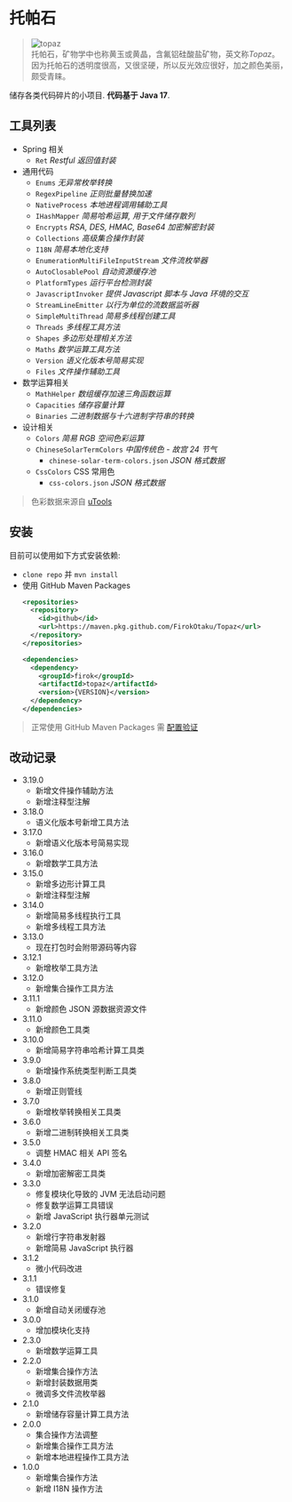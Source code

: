 # 托帕石

> ![topaz](topaz.jpg)  
> 托帕石，矿物学中也称黄玉或黄晶，含氟铝硅酸盐矿物，英文称*Topaz*。  
> 因为托帕石的透明度很高，又很坚硬，所以反光效应很好，加之颜色美丽，颇受青睐。

储存各类代码碎片的小项目. **代码基于 Java 17**.

## 工具列表

* Spring 相关
  * `Ret` _Restful 返回值封装_
* 通用代码
  * `Enums` _无异常枚举转换_
  * `RegexPipeline` _正则批量替换加速_
  * `NativeProcess` _本地进程调用辅助工具_
  * `IHashMapper` _简易哈希运算, 用于文件储存散列_
  * `Encrypts` _RSA, DES, HMAC, Base64 加密解密封装_
  * `Collections` _高级集合操作封装_
  * `I18N` _简易本地化支持_
  * `EnumerationMultiFileInputStream` _文件流枚举器_
  * `AutoClosablePool` _自动资源缓存池_
  * `PlatformTypes` _运行平台检测封装_
  * `JavascriptInvoker` _提供 Javascript 脚本与 Java 环境的交互_
  * `StreamLineEmitter` _以行为单位的流数据监听器_
  * `SimpleMultiThread` _简易多线程创建工具_
  * `Threads` _多线程工具方法_
  * `Shapes` _多边形处理相关方法_
  * `Maths` _数学运算工具方法_
  * `Version` _语义化版本号简易实现_
  * `Files` _文件操作辅助工具_
* 数学运算相关
  * `MathHelper` _数组缓存加速三角函数运算_
  * `Capacities` _储存容量计算_
  * `Binaries` _二进制数据与十六进制字符串的转换_
* 设计相关
  * `Colors` _简易 RGB 空间色彩运算_
  * `ChineseSolarTermColors` _中国传统色 - 故宫 24 节气_
    * `chinese-solar-term-colors.json` _JSON 格式数据_
  * `CssColors` CSS 常用色
    * `css-colors.json` _JSON 格式数据_

> 色彩数据来源自 [uTools](https://www.u.tools/)

## 安装

目前可以使用如下方式安装依赖:

* `clone repo` 并 `mvn install`
* 使用 GitHub Maven Packages
  ```xml
  <repositories>
    <repository>
      <id>github</id>
      <url>https://maven.pkg.github.com/FirokOtaku/Topaz</url>
    </repository>
  </repositories>
  
  <dependencies>
    <dependency>
      <groupId>firok</groupId>
      <artifactId>topaz</artifactId>
      <version>{VERSION}</version>
    </dependency>
  </dependencies>
  ```
  
> 正常使用 GitHub Maven Packages 需 [配置验证](https://docs.github.com/cn/packages/working-with-a-github-packages-registry/working-with-the-apache-maven-registry)

## 改动记录

* 3.19.0
  * 新增文件操作辅助方法
  * 新增注释型注解
* 3.18.0
  * 语义化版本号新增工具方法
* 3.17.0
  * 新增语义化版本号简易实现
* 3.16.0
  * 新增数学工具方法
* 3.15.0
  * 新增多边形计算工具
  * 新增注释型注解
* 3.14.0
  * 新增简易多线程执行工具
  * 新增多线程工具方法
* 3.13.0
  * 现在打包时会附带源码等内容
* 3.12.1
  * 新增枚举工具方法
* 3.12.0
  * 新增集合操作工具方法
* 3.11.1
  * 新增颜色 JSON 源数据资源文件
* 3.11.0
  * 新增颜色工具类
* 3.10.0
  * 新增简易字符串哈希计算工具类
* 3.9.0
  * 新增操作系统类型判断工具类
* 3.8.0
  * 新增正则管线
* 3.7.0
  * 新增枚举转换相关工具类
* 3.6.0
  * 新增二进制转换相关工具类
* 3.5.0
  * 调整 HMAC 相关 API 签名
* 3.4.0
  * 新增加密解密工具类
* 3.3.0
  * 修复模块化导致的 JVM 无法启动问题
  * 修复数学运算工具错误
  * 新增 JavaScript 执行器单元测试
* 3.2.0
  * 新增行字符串发射器
  * 新增简易 JavaScript 执行器
* 3.1.2
  * 微小代码改进
* 3.1.1
  * 错误修复
* 3.1.0
  * 新增自动关闭缓存池
* 3.0.0
  * 增加模块化支持
* 2.3.0
  * 新增数学运算工具
* 2.2.0
  * 新增集合操作方法
  * 新增封装数据用类
  * 微调多文件流枚举器
* 2.1.0
  * 新增储存容量计算工具方法
* 2.0.0
  * 集合操作方法调整
  * 新增集合操作工具方法
  * 新增本地进程操作工具方法
* 1.0.0
  * 新增集合操作方法
  * 新增 I18N 操作方法
